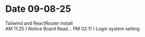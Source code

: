 # Date 09-08-25
Tailwind and ReactRouter install<br/>
AM 11:25 ) Notice Board Read...
PM 02:11 ) Login system setting
